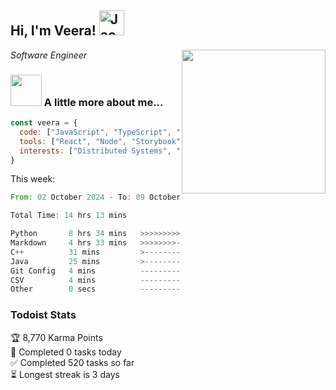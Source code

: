 <h2> Hi, I'm Veera! <img src="https://raw.githubusercontent.com/Tarikul-Islam-Anik/Animated-Fluent-Emojis/master/Emojis/Activities/Jack-O-Lantern.png" alt="Jack-O-Lantern" width="40" height="40" /></h2>
<img align='right' src="https://user-images.githubusercontent.com/74038190/213911110-aedbef38-a29f-4b6b-a65c-11608b4f75a5.gif" width="230">
<p><em>Software Engineer</em></p>


### <img src="https://user-images.githubusercontent.com/74038190/216656963-09118229-8a9e-4af0-910c-c37f35f2e210.gif" width="50"> A little more about me...  

```javascript
const veera = {
  code: ["JavaScript", "TypeScript", "HTML", "CSS", "Python", "Java", "C++"],
  tools: ["React", "Node", "Storybook", "Docker", "Next.JS", "Node", "AWS", "gRPC"],
  interests: ["Distributed Systems", "Cloud Computing", "Machine Learning", "Enterprise Software", "AI"]
}
```
This week:
<!--START_SECTION:waka-->

```rust
From: 02 October 2024 - To: 09 October 2024

Total Time: 14 hrs 13 mins

Python       8 hrs 34 mins   >>>>>>>>>>>>>>>----------   60.26 %
Markdown     4 hrs 33 mins   >>>>>>>>-----------------   32.07 %
C++          31 mins         >------------------------   03.70 %
Java         25 mins         >------------------------   02.94 %
Git Config   4 mins          -------------------------   00.55 %
CSV          4 mins          -------------------------   00.47 %
Other        0 secs          -------------------------   00.01 %
```

<!--END_SECTION:waka-->


### Todoist Stats

<!-- TODO-IST:START -->
🏆  8,770 Karma Points           
🌸  Completed 0 tasks today           
✅  Completed 520 tasks so far           
⏳  Longest streak is 3 days
<!-- TODO-IST:END -->
<!--
Profile views:
[![](https://visitcount.itsvg.in/api?id=veeravivekt&label=Profile%20Views&color=1&icon=2&pretty=false)](https://visitcount.itsvg.in)
-->
